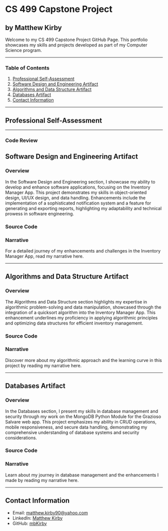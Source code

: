 # CS 499 Capstone Project
## by Matthew Kirby

Welcome to my CS 499 Capstone Project GitHub Page. This portfolio showcases my skills and projects developed as part of my Computer Science program.

---

### Table of Contents
1. [Professional Self-Assessment](#professional-self-assessment)
2. [Software Design and Engineering Artifact](#software-design-and-engineering-artifact)
3. [Algorithms and Data Structure Artifact](#algorithms-and-data-structure-artifact)
4. [Databases Artifact](#databases-artifact)
5. [Contact Information](#contact-information)

---

## Professional Self-Assessment


---

### Code Review

## Software Design and Engineering Artifact
### Overview
In the Software Design and Engineering section, I showcase my ability to develop and enhance software applications, focusing on the Inventory Manager App. This project demonstrates my skills in object-oriented design, UI/UX design, and data handling. Enhancements include the implementation of a sophisticated notification system and a feature for generating and exporting reports, highlighting my adaptability and technical prowess in software engineering.


### Source Code


### Narrative
For a detailed journey of my enhancements and challenges in the Inventory Manager App, read my narrative here.

---

## Algorithms and Data Structure Artifact
### Overview
The Algorithms and Data Structure section highlights my expertise in algorithmic problem-solving and data manipulation, showcased through the integration of a quicksort algorithm into the Inventory Manager App. This enhancement underlines my proficiency in applying algorithmic principles and optimizing data structures for efficient inventory management.


### Source Code


### Narrative
Discover more about my algorithmic approach and the learning curve in this project by reading my narrative here.

---

## Databases Artifact
### Overview
In the Databases section, I present my skills in database management and security through my work on the MongoDB Python Module for the Grazioso Salvare web app. This project emphasizes my ability in CRUD operations, mobile responsiveness, and secure data handling, demonstrating my comprehensive understanding of database systems and security considerations.


### Source Code


### Narrative
Learn about my journey in database management and the enhancements I made by reading my narrative here.

---

## Contact Information
- Email: [matthew.kirby90@yahoo.com](mailto:matthew.kirby90@yahoo.com)
- LinkedIn: [Matthew Kirby](https://www.linkedin.com/in/matthew-kirby-a41689207/)
- GitHub: [mbKirby](https://github.com/mbKirby)
